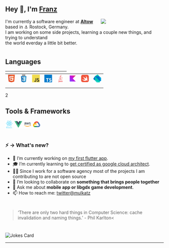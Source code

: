 <h2>Hey 👋, I'm <a href="https://github.com/Franjoo">Franz</a></h2>
<div>
<img align="right" width=200 src="https://media1.giphy.com/media/13HgwGsXF0aiGY/giphy.gif" />
<p align="left">I'm currently a software engineer at <strong><a href="https://www.altow.de/">Altow</a></strong> based in ⚓️ Rostock, Germany. <br>I am working on some side projects, learning a couple new things, and trying to understand<br> the world everday a little bit better.</p>
</div>

#

<h2>Languages</h2>
<table>
<thead>
  <tr>
    <th></th>
    <th></th>
    <th></th>
    <th></th>
    <th></th>
  </tr>
</thead>
<tbody>
  <tr>
    <td><img src="https://raw.githubusercontent.com/devicons/devicon/master/icons/html5/html5-original.svg" alt="dart" width="25" height="25" /></td>
    <td><img src="https://raw.githubusercontent.com/devicons/devicon/master/icons/css3/css3-original-wordmark.svg" alt="css3" width="25" height="25" /></td>
    <td><img src="https://raw.githubusercontent.com/devicons/devicon/master/icons/javascript/javascript-original.svg" alt="javascript" width="25" height="25" /></td>
    <td><img src="https://raw.githubusercontent.com/devicons/devicon/master/icons/typescript/typescript-original.svg" alt="typescript" width="25" height="25" /></td>
    <td><img src="https://raw.githubusercontent.com/devicons/devicon/master/icons/java/java-plain-wordmark.svg" alt="java" width="25" height="25" /> </td>
    <td><img src="https://raw.githubusercontent.com/devicons/devicon/master/icons/kotlin/kotlin-original.svg" alt="kotlin" width="25" height="25" /></td>
    <td><img src="https://raw.githubusercontent.com/devicons/devicon/master/icons/swift/swift-original.svg" alt="swift" width="25" height="25" /></td>
    <td><img src="https://raw.githubusercontent.com/devicons/devicon/master/icons/dart/dart-original.svg" alt="dart" width="25" height="25" /></td>
</tr>
  <tr>
    <td></td>
    <td></td>
    <td></td>
    <td></td>
    <td></td>
  </tr>
  <tr>
    <td></td>
    <td></td>
    <td></td>
    <td></td>
    <td></td>
  </tr>
</tbody>
</table>

2
<h2>Tools & Frameworks</h2>
<p align="left">
<img src="https://raw.githubusercontent.com/devicons/devicon/master/icons/react/react-original-wordmark.svg" alt="react" width="25" height="25" />
<img src="https://raw.githubusercontent.com/devicons/devicon/master/icons/vuejs/vuejs-original.svg" alt="vue" width="25" height="25" />
<img src="https://raw.githubusercontent.com/github/explore/80688e429a7d4ef2fca1e82350fe8e3517d3494d/topics/aws/aws.png" alt="aws" width="25" height="25" />
<img src="https://raw.githubusercontent.com/devicons/devicon/master/icons/googlecloud/googlecloud-original.svg" alt="googlecloud" width="25" height="25" />
</p>

#

<h3>⚡️ →  What's new?</h3>
<div>
<ul>
<li>🔭 I’m currently working on <a href="https://github.com/Franjoo">my first flutter app</a>.</li>
<li>🎓 I’m currently learning to <a href="https://cloud.google.com/certification/cloud-architect">get certified as google cloud architect</a>.</li>
<li>👨‍💻 Since I work for a software agency most of the projects I am contributing to are not open source</li>
<li>📝 I’m looking to collaborate on <b>something that brings people together</b></li>
<li>💬 Ask me about <strong>mobile app or libgdx game development</strong>.</li>
<li>📫 How to reach me: <a href="https://twitter.com/mulkatz">twitter@mulkatz</a></li>
</ul>
</div>

#

> ‘There are only two hard things in Computer Science: cache invalidation and naming things.’ - Phil Karlton<

# 

![Jokes Card](https://readme-jokes.vercel.app/api)

---
<!-- credits https://github.com/Spiderpig86/Spiderpig86 --!>
